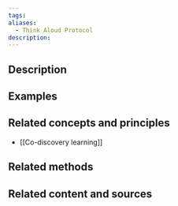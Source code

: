```yaml
---
tags: 
aliases:
  - Think Aloud Protocol
description:
---
```


## Description


## Examples 


## Related concepts and principles
- [[Co-discovery learning]]

## Related methods


## Related content and sources
